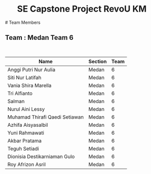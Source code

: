 <h1 align="center">SE Capstone Project RevoU KM</h1>
# Team Members

## Team  : Medan Team 6

<br>

| Name                            | Section     | Team        | 
| -----------------------------   | ----------- | ----------- |
| Anggi Putri Nur Aulia           | Medan       | 6           |
| Siti Nur Latifah                | Medan       | 6           |
| Vania Shira Marella             | Medan       | 6           |
| Tri Alfianto                    | Medan       | 6           |
| Salman                          | Medan       | 6           |
| Nurul Aini Lessy                | Medan       | 6           |
| Muhamad Thirafi Qaedi Setiawan  | Medan       | 6           |
| Azhifa Aisyasalbil              | Medan       | 6           |
| Yuni Rahmawati                  | Medan       | 6           |
| Akbar Pratama                   | Medan       | 6           |
| Teguh Setiadi                   | Medan       | 6           |
| Dionisia Destikarniaman Gulo    | Medan       | 6           |
| Roy Afrizon Asril               | Medan       | 6           |

<br>

